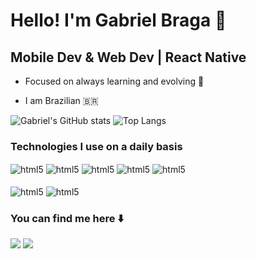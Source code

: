 #  Hello! I'm Gabriel Braga :wave:



##  Mobile Dev & Web Dev | React Native



* Focused on always learning and evolving :book:

* I am Brazilian :brazil:
  <br/>

![Gabriel's GitHub stats](https://github-readme-stats.vercel.app/api?username=GabriielB&show_icons=true&theme=dark)
![Top Langs](https://github-readme-stats.vercel.app/api/top-langs/?username=GabriielB&hide_progress=true)

### Technologies I use on a daily basis
<div style="display: inline_block">
  <img align="center" alt="html5" src="https://img.shields.io/badge/JavaScript-F7DF1E?style=for-the-badge&logo=javascript&logoColor=black"/>
  <img align="center" alt="html5" src="https://img.shields.io/badge/TypeScript-007ACC?style=for-the-badge&logo=typescript&logoColor=white"/>
  <img align="center" alt="html5" src="https://img.shields.io/badge/React_Native-20232A?style=for-the-badge&logo=react&logoColor=61DAFB"/>
  <img align="center" alt="html5" src="https://img.shields.io/badge/Django-092E20?style=for-the-badge&logo=django&logoColor=white"/>
  <img align="center" alt="html5" src="https://img.shields.io/badge/Python-3776AB?style=for-the-badge&logo=python&logoColor=white"/>
  <br/>
  <br/>
  <img align="center" alt="html5" src="https://img.shields.io/badge/Bootstrap-563D7C?style=for-the-badge&logo=bootstrap&logoColor=white"/>
  <img align="center" alt="html5" src="https://img.shields.io/badge/Tailwind_CSS-38B2AC?style=for-the-badge&logo=tailwind-css&logoColor=white"/>
</div>



###  You can find me here :arrow_down: 
<div style="display: inline_block">
<a href="https://www.linkedin.com/in/gabrielbragaa/" target="_blank"><img src="https://img.shields.io/badge/-LinkedIn-%230077B5?style=for-the-badge&logo=linkedin&logoColor=white" target="_blank"></a>
<a href = "mailto: gabrielbragaa1203@gmail.com"><img src="https://img.shields.io/badge/-Gmail-%23EA4335?style=for-the-badge&logo=gmail&logoColor=white" target="_blank"></a>
</div>




